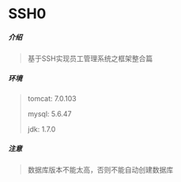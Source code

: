 # SSH0

##### 介绍

> 基于SSH实现员工管理系统之框架整合篇

##### 环境

> tomcat:  7.0.103
>
> mysql:  5.6.47
>
> jdk:  1.7.0

##### 注意

> 数据库版本不能太高，否则不能自动创建数据库
